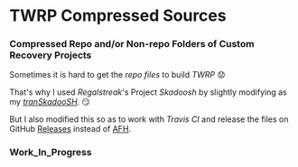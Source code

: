 # TWRP Compressed Sources

### Compressed Repo and/or Non-repo Folders of Custom Recovery Projects

Sometimes it is hard to get the _repo files_ to build _TWRP_
:worried:

That's why I used _Regalstreak_'s Project *Skadoosh* by slightly modifying as my [_tranSkadooSH_](https://github.com/rokibhasansagar/tranSkadooSH). :smirk:

But I also modified this so as to work with _Travis CI_ and release the files on GitHub [Releases](https://github.com/rokibhasansagar/twrp_compressed_sources/releases) instead of [AFH](https://www.androidfilehost.com/?w=files&flid=270268).

### **Work_In_Progress**
